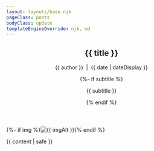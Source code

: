 ```yaml
---
layout: layouts/base.njk
pageClass: posts
bodyClass: update
templateEngineOverride: njk, md
---
```


<main>

<article>
<header>
<h1>{{ title }}</h1>
<p>
   <span class="author">{{ author }}</span>&nbsp;&nbsp;|&nbsp;&nbsp;<span class="date"><time datetime="{{ date }}">{{ date | dateDisplay }}</time></span>
</p>
{%- if subtitle %}<p class="subtitle">{{ subtitle }}</p>{% endif %}
</header>
{%- if img %}<img src="{{ img }}" alt="{{ imgAlt }}">{% endif %}

  {{ content | safe }}

</article>
</main>